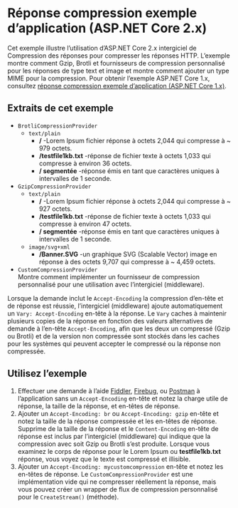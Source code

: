 # <a name="response-compression-sample-application-aspnet-core-2x"></a>Réponse compression exemple d’application (ASP.NET Core 2.x)

Cet exemple illustre l’utilisation d’ASP.NET Core 2.x intergiciel de Compression des réponses pour compresser les réponses HTTP. L’exemple montre comment Gzip, Brotli et fournisseurs de compression personnalisé pour les réponses de type text et image et montre comment ajouter un type MIME pour la compression. Pour obtenir l’exemple ASP.NET Core 1.x, consultez [réponse compression exemple d’application (ASP.NET Core 1.x)](https://github.com/aspnet/Docs/tree/master/aspnetcore/performance/response-compression/samples/1.x).

## <a name="examples-in-this-sample"></a>Extraits de cet exemple

* `BrotliCompressionProvider`
  * `text/plain`
    * **/** -Lorem Ipsum fichier réponse à octets 2,044 qui compresse à ~ 979 octets.
    * **/testfile1kb.txt** -réponse de fichier texte à octets 1,033 qui compresse à environ 36 octets.
    * **/ segmentée** -réponse émis en tant que caractères uniques à intervalles de 1 seconde.
* `GzipCompressionProvider`
  * `text/plain`
    * **/** -Lorem Ipsum fichier réponse à octets 2,044 qui compresse à ~ 927 octets.
    * **/testfile1kb.txt** -réponse de fichier texte à octets 1,033 qui compresse à environ 47 octets.
    * **/ segmentée** -réponse émis en tant que caractères uniques à intervalles de 1 seconde.
  * `image/svg+xml`
    * **/Banner.SVG** -un graphique SVG (Scalable Vector) image en réponse à des octets 9,707 qui compresse à ~ 4,459 octets.
* `CustomCompressionProvider`<br>Montre comment implémenter un fournisseur de compression personnalisé pour une utilisation avec l’intergiciel (middleware).

Lorsque la demande inclut le `Accept-Encoding` la compression d’en-tête et de réponse est réussie, l’intergiciel (middleware) ajoute automatiquement un `Vary: Accept-Encoding` en-tête à la réponse. Le `Vary` caches à maintenir plusieurs copies de la réponse en fonction des valeurs alternatives de demande à l’en-tête `Accept-Encoding`, afin que les deux un compressé (Gzip ou Brotli) et de la version non compressée sont stockés dans les caches pour les systèmes qui peuvent accepter le compressé ou la réponse non compressée.

## <a name="use-the-sample"></a>Utilisez l’exemple

1. Effectuer une demande à l’aide [Fiddler](http://www.telerik.com/fiddler), [Firebug](http://getfirebug.com/), ou [Postman](https://www.getpostman.com/) à l’application sans un `Accept-Encoding` en-tête et notez la charge utile de réponse, la taille de la réponse, et en-têtes de réponse.
1. Ajouter un `Accept-Encoding: br` ou `Accept-Encoding: gzip` en-tête et notez la taille de la réponse compressée et les en-têtes de réponse. Supprime de la taille de la réponse et le `Content-Encoding` en-tête de réponse est inclus par l’intergiciel (middleware) qui indique que la compression avec soit Gzip ou Brotli s’est produite. Lorsque vous examinez le corps de réponse pour le Lorem Ipsum ou **testfile1kb.txt** réponse, vous voyez que le texte est compressé et illisible.
1. Ajouter un `Accept-Encoding: mycustomcompression` en-tête et notez les en-têtes de réponse. Le `CustomCompressionProvider` est une implémentation vide qui ne compresser réellement la réponse, mais vous pouvez créer un wrapper de flux de compression personnalisé pour le `CreateStream()` (méthode).
